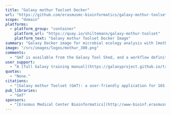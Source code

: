 ```yaml
---
title: "Galaxy mothur Toolset Docker"
url: "https://github.com/erasmusmc-bioinformatics/galaxy-mothur-toolset"
scope: "domain"
platforms:
  - platform_group: "container"
    platform_url: "https://quay.io/shiltemann/galaxy-mothur-toolset"
    platform_text: "Galaxy mothur Toolset Docker Image"
summary: "Galaxy Docker image for microbial ecology analysis with [mothur](https://www.mothur.org/)"
image: "/src/images/logos/mothur_300.png"
comments:
  - "GmT is available from the Galaxy Tool Shed, and a workflow definition file. A Docker image with a fully configured GmT Galaxy is also available."
user_support:
  - "A [full Galaxy training manual](https://galaxyproject.github.io/training-material/topics/metagenomics/) for the mothur SOP"
quotas:
  - "None."
citations:
  - "[Galaxy mothur Toolset (GmT): a user-friendly application for 16S rRNA gene sequencing analysis using mothur](https://doi.org/10.1093/gigascience/giy166), Saskia D. Hiltemann, Stefan A. Boers, Peter J. van der Spek, Ruud Jansen, John P. Hays and Andrew P. Stubbs, *GigaScience*, giy166, doi: 10.1093/gigascience/giy166, 28 December 2018"
pub_libraries:
  - "GmT"  
sponsors:
  - "[Erasmus Medical Center Bioinformatics](http://www-bioinf.erasmusmc.nl/)"
---
```


